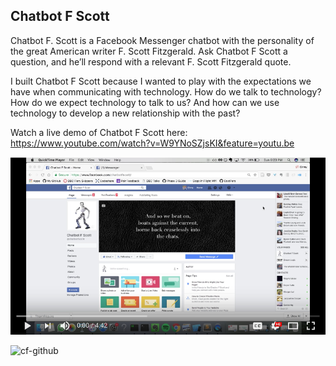 ## Chatbot F Scott
Chatbot F. Scott is a Facebook Messenger chatbot with the personality of the great American writer F. Scott Fitzgerald. Ask Chatbot F Scott a question, and he’ll respond with a relevant F. Scott Fitzgerald quote.

I built Chatbot F Scott because I wanted to play with the expectations we have when communicating with technology. How do we talk to technology? How do we expect technology to talk to us? And how can we use technology to develop a new relationship with the past?

Watch a live demo of Chatbot F Scott here:
https://www.youtube.com/watch?v=W9YNoSZjsKI&feature=youtu.be

[![alt text](https://raw.githubusercontent.com/ginnyfahs/chatbot-fscott/master/images/youtube.png)](https://www.youtube.com/watch?v=W9YNoSZjsKI&feature=youtu.be)

![cf-github](https://user-images.githubusercontent.com/26640476/29844849-8f5b79b0-8cc5-11e7-93e4-0a17ade8e3f7.png)

